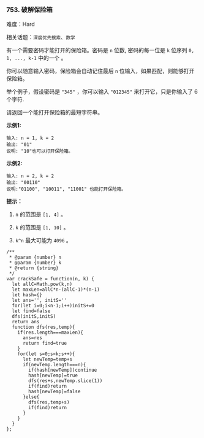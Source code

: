 ### 753. 破解保险箱

难度：Hard

相关话题：`深度优先搜索`、`数学`

有一个需要密码才能打开的保险箱。密码是 `n`  位数, 密码的每一位是 `k` 位序列 `0, 1, ..., k-1` 中的一个 。



你可以随意输入密码，保险箱会自动记住最后 `n` 位输入，如果匹配，则能够打开保险箱。



举个例子，假设密码是 `"345"` ，你可以输入 `"012345"` 来打开它，只是你输入了 6个字符.



请返回一个能打开保险箱的最短字符串。







**示例1:** 



```
输入: n = 1, k = 2
输出: "01"
说明: "10"也可以打开保险箱。
```






**示例2:** 



```
输入: n = 2, k = 2
输出: "00110"
说明:"01100", "10011", "11001" 也能打开保险箱。
```






**提示：** 




1.  `n`  的范围是 `[1, 4]` 。

2.  `k`  的范围是 `[1, 10]` 。

3.  `k^n`  最大可能为 `4096` 。








```
/**
 * @param {number} n
 * @param {number} k
 * @return {string}
 */
var crackSafe = function(n, k) {
  let allC=Math.pow(k,n)
  let maxLen=allC*n-(allC-1)*(n-1)
  let hash={}
  let ans='', initS=''
  for(let i=0;i<n-1;i++)initS+=0
  let find=false
  dfs(initS,initS)
  return ans
  function dfs(res,temp){
    if(res.length===maxLen){
      ans=res
      return find=true
    }
    for(let s=0;s<k;s++){
      let newTemp=temp+s
      if(newTemp.length===n){
        if(hash[newTemp])continue
        hash[newTemp]=true
        dfs(res+s,newTemp.slice(1))
        if(find)return
        hash[newTemp]=false
      }else{
        dfs(res,temp+s)
        if(find)return
      }
    }
  }
};
```

